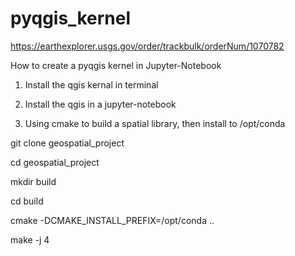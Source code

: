 # pyqgis_kernel

https://earthexplorer.usgs.gov/order/trackbulk/orderNum/1070782


How to create a pyqgis kernel in Jupyter-Notebook

1) Install the qgis kernal in terminal

2) Install the qgis in a jupyter-notebook

3) Using cmake to build a spatial library, then install to /opt/conda

git clone geospatial_project

cd geospatial_project

mkdir build

cd build

cmake -DCMAKE_INSTALL_PREFIX=/opt/conda ..

make -j 4



